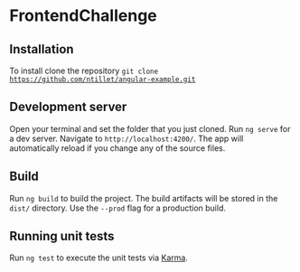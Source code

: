 # FrontendChallenge

## Installation

To install clone the repository <code>git clone https://github.com/ntillet/angular-example.git</code>

## Development server

Open your terminal and set the folder that you just cloned.
Run `ng serve` for a dev server. Navigate to `http://localhost:4200/`. The app will automatically reload if you change any of the source files.

## Build

Run `ng build` to build the project. The build artifacts will be stored in the `dist/` directory. Use the `--prod` flag for a production build.

## Running unit tests

Run `ng test` to execute the unit tests via [Karma](https://karma-runner.github.io).
